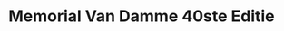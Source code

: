 ---
title: Memorial Van Damme 40ste Editie
slug: memorial-van-damme
description: De opdracht hield in dat er een banner voor de Facebook groep van de klas moest worden gemaakt.
type: "extern"
members:
    - name: "Jonas Dermul"
      direction: "Cross-Media Ontwerp"
      subdirection: "Graphic Design"
      disk: "2e Schijf"
thumbnail:
    url: "memorial-van-damme/thumb.png"
    alt: ""
    height: 1
    width: 1
    color: 4
images:
    - url: "fb-banner/1.gif"
      alt: "Started with an idea, worked out a sketch and digitalized it."
    - url: "fb-banner/2.gif"
      alt: "Picked the colors and filled in the shades."
    - url: "fb-banner/3.gif"
      alt: "And finally I made the guy who owns the cinema and made him put up the letters of the movie."
    - url: "fb-banner/4.gif"
created: 20/01/2017
order: 4
---